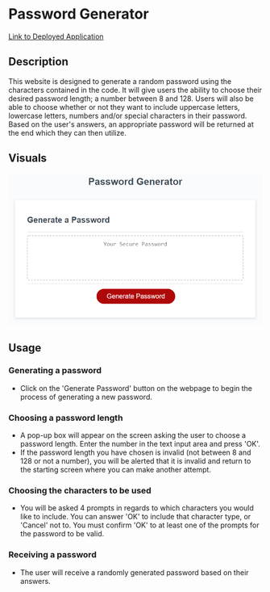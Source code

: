 # Password Generator

[Link to Deployed Application](https://505laura.github.io/password-generator)

## Description

This website is designed to generate a random password using the characters contained in the code. It will give users the ability to choose their desired password length; a number between 8 and 128. Users will also be able to choose whether or not they want to include uppercase letters, lowercase letters, numbers and/or special characters in their password. Based on the user's answers, an appropriate password will be returned at the end which they can then utilize. 

## Visuals
![Webpage](https://github.com/505laura/password-generator/blob/81d2386eaed55c8ea6b130d41f48b0563911f521/assets/images/password-generator.png?raw=true)

## Usage

### Generating a password
* Click on the 'Generate Password' button on the webpage to begin the process of generating a new password.

### Choosing a password length 
* A pop-up box will appear on the screen asking the user to choose a password length. Enter the number in the text input area and press 'OK'.
* If the password length you have chosen is invalid (not between 8 and 128 or not a number), you will be alerted that it is invalid and return to the starting screen where you can make another attempt.

### Choosing the characters to be used
* You will be asked 4 prompts in regards to which characters you would like to include. You can answer 'OK' to include that character type, or 'Cancel' not to. You must confirm 'OK' to at least one of the prompts for the password to be valid. 

### Receiving a password
* The user will receive a randomly generated password based on their answers.
